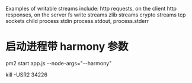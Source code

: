 Examples of writable streams include:
http requests, on the client
http responses, on the server
fs write streams
zlib streams
crypto streams
tcp sockets
child process stdin
process.stdout, process.stderr


# 启动进程带 harmony 参数
pm2 start app.js --node-args="--harmony"

kill -USR2 34226